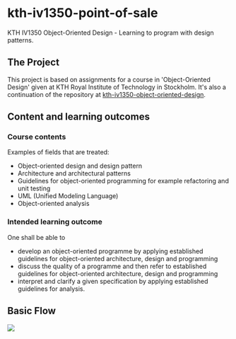 # kth-iv1350-point-of-sale

KTH IV1350 Object-Oriented Design - Learning to program with design patterns.
## The Project
This project is based on assignments for a course in 'Object-Oriented Design' given at KTH Royal Institute of Technology in Stockholm.
It's also a continuation of the repository at [kth-iv1350-object-oriented-design](VincentFerrigan/kth-iv1350-object-oriented-design).

## Content and learning outcomes
### Course contents
Examples of fields that are treated:
* Object-oriented design and design pattern  
* Architecture and architectural patterns  
* Guidelines for object-oriented programming for example refactoring and unit testing
* UML (Unified Modeling Language)  
* Object-oriented analysis
### Intended learning outcome
One shall be able to 
* develop an object-oriented programme by applying established guidelines for object-oriented architecture, design and programming
* discuss the quality of a programme and then refer to established guidelines for object-oriented architecture, design and programming
* interpret and clarify a given specification by applying established guidelines for analysis. 
## Basic Flow
![](https://github.com/VincentFerrigan/kth-iv1350-point-of-sale/blob/main/output/Peek.gif)
